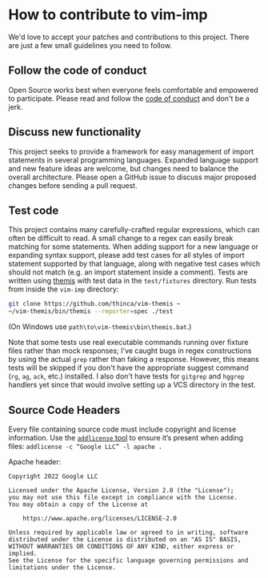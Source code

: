 # How to contribute to vim-imp

We'd love to accept your patches and contributions to this project. There are
just a few small guidelines you need to follow.

## Follow the code of conduct

Open Source works best when everyone feels comfortable and empowered to
participate. Please read and follow the [code of conduct](CODE_OF_CONDUCT.md)
and don't be a jerk.

## Discuss new functionality

This project seeks to provide a framework for easy management of import
statements in several programming languages. Expanded language support and new
feature ideas are welcome, but changes need to balance the overall architecture.
Please open a GitHub issue to discuss major proposed changes before sending a
pull request.

## Test code

This project contains many carefully-crafted regular expressions, which can
often be difficult to read. A small change to a regex can easily break matching
for some statements. When adding support for a new language or expanding syntax
support, please add test cases for all styles of import statement supported by
that language, along with negative test cases which should not match (e.g. an
import statement inside a comment). Tests are written using
[themis](https://github.com/thinca/vim-themis) with test data in the
`test/fixtures` directory. Run tests from inside the `vim-imp` directory:

```sh
git clone https://github.com/thinca/vim-themis ~
~/vim-themis/bin/themis --reporter=spec ./test
```

(On Windows use `path\to\vim-themis\bin\themis.bat`.)

Note that some tests use real executable commands running over fixture files
rather than mock responses; I've caught bugs in regex constructions by using the
actual `grep` rather than faking a response. However, this means tests will be
skipped if you don't have the appropriate suggest command (`rg`, `ag`, `ack`,
etc.) installed. I also don't have tests for `gitgrep` and `hggrep` handlers yet
since that would involve setting up a VCS directory in the test.

## Source Code Headers

Every file containing source code must include copyright and license
information. Use the [`addlicense` tool](https://github.com/google/addlicense)
to ensure it’s present when adding files: `addlicense -c “Google LLC” -l apache
.`

Apache header:

```
Copyright 2022 Google LLC

Licensed under the Apache License, Version 2.0 (the "License");
you may not use this file except in compliance with the License.
You may obtain a copy of the License at

    https://www.apache.org/licenses/LICENSE-2.0

Unless required by applicable law or agreed to in writing, software
distributed under the License is distributed on an "AS IS" BASIS,
WITHOUT WARRANTIES OR CONDITIONS OF ANY KIND, either express or implied.
See the License for the specific language governing permissions and
limitations under the License.
```
